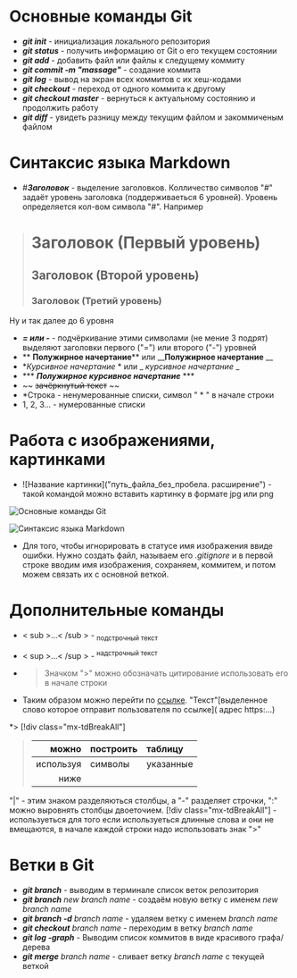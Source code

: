 # Основные команды Git

* ***git init*** - инициализация локального репозитория
* ***git status*** - получить информацию от Git о его текущем состоянии
* ***git add*** - добавить файл или файлы к следущему коммиту
* ***git commit -m "massage"*** - создание коммита
* ***git log*** - вывод на экран всех коммитов с их хеш-кодами
* ***git checkout*** - переход от одного коммита к другому
* ***git checkout master*** - вернуться к актуальному состоянию и продолжить работу
* ***git diff*** - увидеть разницу между текущим файлом и закоммиченым файлом

# Синтаксис языка Markdown

* #***Заголовок*** - выделение заголовков. Колличество символов "#" задаёт уровень заголовка (поддерживаеться 6 уровней). Уровень определяется кол-вом символа "#". Например
 >  # Заголовок (Первый уровень)
  > ## Заголовок (Второй уровень)
   >### Заголовок (Третий уровень)
   Ну и так далее до 6 уровня
* ***= или -*** - подчёркивание этими символами (не мение 3 подрят) выделяют заголовки первого ("=") или второго ("-") уровней
 * ** **Полужирное начертание**** или ____Полужирное начертание__ __
 * **Курсивное начертание* * или _ _курсивное начертание_ _
 * *** ***Полужирное курсивное начертание*** *** 
 * ~~ ~~зачёркнутый текст~~ ~~
 * *Строка - ненумерованные списки, символ " * " в начале строки
*  1, 2, 3... - нумерованные списки

# Работа с изображениями, картинками 
* ![Название картинки]("путь_файла_без_пробела. расширение") - такой командой можно вставить картинку в формате jpg или png

![Основные команды Git](Screenshot_6.png)

![Синтаксис языка Markdown](Screenshot_7.png)

* Для того, чтобы игнорировать в статусе имя изображения ввиде ошибки. Нужно создать файл, называем его *.gitignore* и в первой строке вводим имя изображения, сохраняем, коммитем, и потом можем связать их с основной веткой.

# Дополнительные команды
* < sub >...< /sub > - <sub>подстрочный текст</sub>
* < sup >...< /sup > - <sup>надстрочный текст</sup>
* > Значком ">" можно обозначать цитирование использовать его в начале строки

* Таким образом можно перейти по [ссылке](https://gb.ru/courses/all). "Текст"[выделенное слово которое отправит пользователя по ссылке]( адрес https:...)

*> [!div class="mx-tdBreakAll"]
>  |можно        |построить  |   таблицу  |
> |-------------:|----------|:----------|
> |используя    |символы    | указанные       |
> |ниже   |  
    
   "|" - этим знаком разделяються столбцы, а "-"
разделяет строчки, ":" можно выровнять столбцы двоеточием. [!div class="mx-tdBreakAll"] - используеться для того если используеться длинные слова и они не вмещаются, в начале каждой строки надо использовать знак ">"

# Ветки в Git
* ***git branch*** - выводим в терминале список веток репозитория
* ***git branch*** *new branch name* - создаём новую ветку с именем *new branch name*
* ***git branch -d*** *branch name* - удаляем ветку с именем *branch name*
* ***git checkout*** *branch name* - переходим в ветку *branch name*
* ***git log -graph*** - Выводим список коммитов в виде красивого графа/дерева
* ***git merge*** *branch name* - сливает ветку *branch name* с текущей веткой
